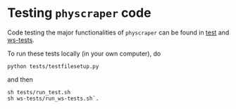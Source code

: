 # Testing `physcraper` code

Code testing the major functionalities of `physcraper` can be found in [test](../tests/) and [ws-tests](../ws-tests/).

To run these tests locally (in your own computer), do

```
python tests/testfilesetup.py
```

and then

```
sh tests/run_test.sh
sh ws-tests/run_ws-tests.sh`.
```
